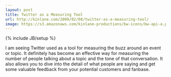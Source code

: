 ```yaml
---
layout: post
title: Twitter as a Measuring Tool
url: http://kinlane.com/2009/02/08/twitter-as-a-measuring-tool/
image: https://s3.amazonaws.com/kinlane-productions/bw-icons/bw-api-a.png
---
```

{% include JB/setup %}
I am seeing Twitter used as a tool for measuring the buzz around an event or topic. It definitely has become an effective way for measuring the number of people talking about a topic and the tone of that conversation.
It also allows you to dive into the detail of what people are saying and get some valuable feedback from your potential customers and fanbase.